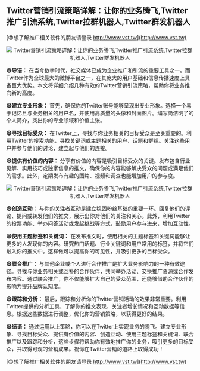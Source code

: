 ## **Twitter营销引流策略详解：让你的业务腾飞,Twitter推广引流系统,Twitter拉群机器人,Twitter群发机器人**

[😍想了解推广相关软件的朋友请登录 http://www.vst.tw](http://www.vst.tw)

 <center><img src="https://vst.tw/MP4/tuiguang/png/3.png" alt="Twitter营销引流策略详解：让你的业务腾飞,Twitter推广引流系统,Twitter拉群机器人,Twitter群发机器人"></center>

**😄导语：**
在当今数字时代，社交媒体已成为企业推广和引流的重要工具之一。而Twitter作为全球最大的微博平台之一，在其庞大的用户基础和信息传播速度上具备巨大优势。本文将详细介绍几种有效的Twitter营销引流策略，帮助你将业务推向新的高度。

**😄建立专业形象：**
首先，确保你的Twitter账号能够呈现出专业形象。选择一个易于记忆且与业务相关的用户名，并使用高质量的头像和封面图片。编写简洁明了的个人简介，突出你的专业领域和价值主张。

**😄寻找目标受众：**
在Twitter上，寻找与你业务相关的目标受众是至关重要的。利用Twitter的搜索功能，寻找关键词或主题相关的用户、话题和群组。关注这些用户并参与他们的讨论，建立起与他们的连接。

**😄提供有价值的内容：**
分享有价值的内容是吸引目标受众的关键。发布包含行业见解、实用技巧或独家信息的推文，确保你的内容能够解决受众的问题或满足他们的需求。此外，定期发布有趣的图片、视频和调查也能增加用户的参与度。

 <center><img src="https://vst.tw/MP4/tuiguang/png/0.png" alt="Twitter营销引流策略详解：让你的业务腾飞,Twitter推广引流系统,Twitter拉群机器人,Twitter群发机器人"></center>

**😄创造互动：**
与你的关注者互动是建立稳固粉丝基础的重要一环。回复他们的评论、提问或转发他们的推文，展示出你对他们的关注和关心。此外，利用Twitter的投票功能、举办问答活动或发起挑战等方式，鼓励用户参与进来，增加互动性。

**😄使用主题标签和关键词：**
在发布推文时，使用相关的主题标签和关键词能够让更多的人发现你的内容。研究热门话题、行业关键词和用户常用的标签，并将它们融入你的推文中。这样做可以提高你的可见性，并吸引更多的目标受众。

**😄联合推广：**
与其他企业或个人进行合作推广是扩大业务影响力的一种有效途径。寻找与你业务相关或互补的合作伙伴，共同举办活动、交换推广资源或合作发布内容。通过联合推广，你不仅能够扩大自己的受众范围，还能够借助合作伙伴的影响力提升品牌认知度。

**😄跟踪和分析：**
最后，跟踪和分析你的Twitter营销活动的效果非常重要。利用Twitter提供的分析工具，了解你的推文表现、关注者增长情况和互动数据等信息。根据这些数据进行调整，优化你的营销策略，以获得更好的结果。

**😄结语：**
通过运用以上策略，你可以在Twitter上实现业务的腾飞。建立专业形象、寻找目标受众、提供有价值的内容、创造互动、使用主题标签和关键词、联合推广以及跟踪和分析，这些步骤将帮助你有效地推广你的业务，吸引更多的目标受众，并取得可观的营销成果。祝你在Twitter营销的道路上取得成功！

[😍想了解推广相关软件的朋友请登录 http://www.vst.tw](http://www.vst.tw)




